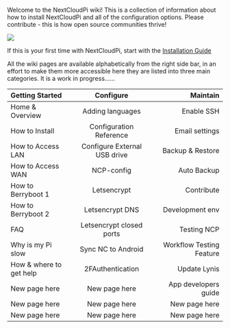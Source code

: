 Welcome to the NextCloudPi wiki! This is a collection of information about how to install NextCloudPi and all of the configuration options. Please contribute - this is how open source communities thrive! 

![](https://camo.githubusercontent.com/4f384c9344f2deded0ade5f65890a114af8f834e/68747470733a2f2f6f776e796f7572626974732e636f6d2f77702d636f6e74656e742f75706c6f6164732f323031372f31312f6e63702d7371756172652e706e67)

If this is your first time with NextCloudPi, start with the [Installation Guide](https://github.com/nextcloud/nextcloudpi/wiki/How-to-install-NextCloudPi)

All the wiki pages are available alphabetically from the right side bar, in an effort to make them more accessible here they are listed into three main categories. It is a work in progress......

| Getting Started             | Configure                     | Maintain             |
| :-------------------------- | :---------------------------: | -------------------: |
| Home & Overview            | Adding languages              | Enable SSH           |
| How to Install              | Configuration Reference       | Email settings       |
| How to Access LAN           | Configure External USB drive  | Backup & Restore     |
| How to Access WAN           | NCP-config                    | Auto Backup         | 
| How to Berryboot 1          | Letsencrypt                   | Contribute           |
| How to Berryboot 2          | Letsencrypt DNS               | Development env      |
| FAQ                         | Letsencrypt closed ports      | Testing NCP          |
| Why is my Pi slow           | Sync NC to Android         | Workflow Testing Feature|
| How & where to get help     | 2FAuthentication              | Update Lynis         |
| New page here               | New page here                 | App developers guide |
| New page here               | New page here                 | New page here        |
| New page here               | New page here                 | New page here        |